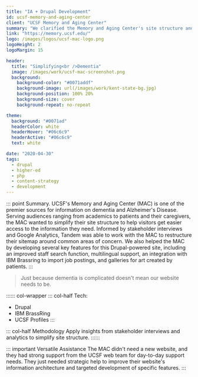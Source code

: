 ```yaml
---
title: "IA + Drupal Development"
id: ucsf-memory-and-aging-center
client: "UCSF Memory and Aging Center"
summary: "We clarified the Memory and Aging Center's site structure and developed new Drupal features."
link: "https://memory.ucsf.edu/"
logo: /images/logos/ucsf-mac-logo.png
logoHeight: 2
logoMargin: 15

header:
  title: "Simplifying<br />Dementia"
  image: /images/work/ucsf-mac-screenshot.png
  background:
    background-color: "#0071addf"
    background-image: url(/images/work/kent-state-bg.jpg)
    background-position: 100% 20%
    background-size: cover
    background-repeat: no-repeat

theme:
  background: "#0071ad"
  headerColor: white
  headerHover: "#06c6c9"
  headerActive: "#06c6c9"
  text: white

date: "2020-04-30"
tags:
  - drupal
  - higher-ed
  - php
  - content-strategy
  - development
---
```

::: point Summary.
UCSF's Memory and Aging Center (MAC) is one of the premier sources for information on dementia and Alzheimer's Disease. Serving audiences ranging from academics to patients and their caregivers, the MAC wanted to simplify their site structure to help visitors get easier access to the information they need. Informed by stakeholder interviews and Google Analytics, Tandem was able to work with the MAC to restructure their sitemap around common areas of concern. We also helped the MAC by developing several key features for this Drupal-powered site, including an improved staff search function, multilingual support, an integration with IBM Brassring to import job postings, and galleries for art created by patients.
:::

> Just because dementia is complicated doesn't mean our website needs to be.

:::::: col-wrapper
::: col-half Tech:
* Drupal
* IBM BrassRing
* UCSF Profiles
:::

::: col-half Methodology
Apply insights from stakeholder interviews and analytics to simplify site structure.
::::::

::: important Versatile Assistance
The MAC didn't need a new website, and they had strong support from the UCSF web team for day-to-day support needs. They just needed  strategic help to improve their website's information architecture and targeted development of specific features.
:::
